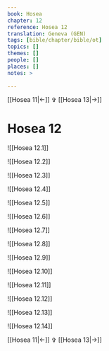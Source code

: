 ```yaml
---
book: Hosea
chapter: 12
reference: Hosea 12
translation: Geneva (GEN)
tags: [bible/chapter/bible/ot]
topics: []
themes: []
people: []
places: []
notes: >
  
---
```


[[Hosea 11|<-]] ✞ [[Hosea 13|->]]

# Hosea 12

![[Hosea 12.1]]

![[Hosea 12.2]]

![[Hosea 12.3]]

![[Hosea 12.4]]

![[Hosea 12.5]]

![[Hosea 12.6]]

![[Hosea 12.7]]

![[Hosea 12.8]]

![[Hosea 12.9]]

![[Hosea 12.10]]

![[Hosea 12.11]]

![[Hosea 12.12]]

![[Hosea 12.13]]

![[Hosea 12.14]]

[[Hosea 11|<-]] ✞ [[Hosea 13|->]]
